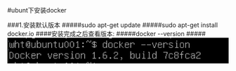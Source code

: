 

#ubunt下安装docker

###1.安装默认版本
#####sudo apt-get update
#####sudo apt-get install docker.io
####安装完成之后查看版本:
#####docker --version
#####![](/assets/1.png)